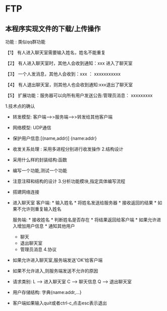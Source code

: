 # FTP
## 本程序实现文件的下载/上传操作

功能 : 类似qq群功能

【1】 有人进入聊天室需要输入姓名，姓名不能重复

【2】 有人进入聊天室时，其他人会收到通知：xxx 进入了聊天室

【3】 一个人发消息，其他人会收到：xxx ： xxxxxxxxxxx

【4】 有人退出聊天室，则其他人也会收到通知:xxx退出了聊天室

【5】 扩展功能：服务器可以向所有用户发送公告:管理员消息： xxxxxxxxx

1.技术点的确认

* 转发模型: 客户端-->>服务端-->>转发给其他客户端
* 网络模型: UDP通信
* 保护用户信息:[(name,addr)] {name:addr}
* 收发关系处理 : 采用多进程分别进行收发操作
2.结构设计

* 采用什么样的封装结构:函数
* 编写一个功能,测试一个功能
* 注意注释和结构的设计
3.分析功能模块,指定具体编写流程

* 搭建网络连接
* 进入聊天室
    客户端: * 输入姓名
           * 将姓名发送给服务器
           * 接收返回的结果
           * 如果不允许则重复输入姓名

    服务端: * 接收姓名
           * 判断姓名是否存在
           * 将结果返回给客户端
           * 如果允许进入增加用户信息
           * 通知其他用户
    * 聊天
    * 退出聊天室
    * 管理员消息
4.协议

* 如果允许进入聊天室,服务端发送'OK'给客户端
* 如果不允许进入,则服务端发送不允许的原因
* 请求类别:
     L --> 进入聊天室
     C --> 聊天信息
     Q --> 退出聊天室
* 用户存储结构: 字典{name:addr,...}
* 客户端如果输入quit或者ctrl-c,点击esc表示退出

